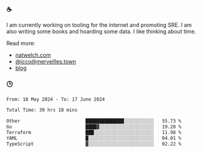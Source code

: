 ### ☕

I am currently working on tooling for the internet and promoting SRE. I am also writing some books and hoarding some data. I like thinking about time. 

Read more:

 - [natwelch.com](https://natwelch.com)
 - [@icco@merveilles.town](https://merveilles.town/@icco)
 - [blog](https://writing.natwelch.com)

### 🕒

<!--START_SECTION:waka-->

```txt
From: 18 May 2024 - To: 17 June 2024

Total Time: 39 hrs 18 mins

Other                        ██████████████░░░░░░░░░░░   55.73 %
Go                           ████▓░░░░░░░░░░░░░░░░░░░░   19.20 %
Terraform                    ███░░░░░░░░░░░░░░░░░░░░░░   11.98 %
YAML                         █░░░░░░░░░░░░░░░░░░░░░░░░   04.01 %
TypeScript                   ▓░░░░░░░░░░░░░░░░░░░░░░░░   02.22 %
```

<!--END_SECTION:waka-->
